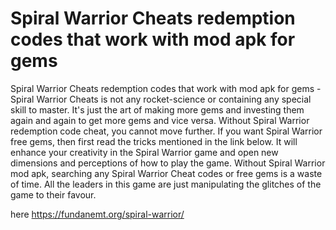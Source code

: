 # Spiral Warrior Cheats redemption codes that work with mod apk for gems

Spiral Warrior Cheats redemption codes that work with mod apk for gems - Spiral Warrior Cheats is not any rocket-science or containing any special skill to master. It's just the art of making more gems and investing them again and again to get more gems and vice versa. Without Spiral Warrior redemption code cheat, you cannot move further. If you want Spiral Warrior free gems, then first read the tricks mentioned in the link below. It will enhance your creativity in the Spiral Warrior game and open new dimensions and perceptions of how to play the game. Without Spiral Warrior mod apk, searching any Spiral Warrior Cheat codes or free gems is a waste of time. All the leaders in this game are just manipulating the glitches of the game to their favour.

here https://fundanemt.org/spiral-warrior/


